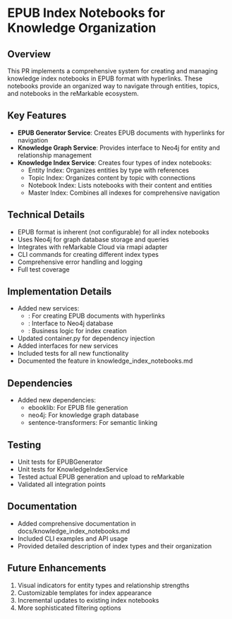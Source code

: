 # EPUB Index Notebooks for Knowledge Organization

## Overview

This PR implements a comprehensive system for creating and managing knowledge index notebooks in EPUB format with hyperlinks. These notebooks provide an organized way to navigate through entities, topics, and notebooks in the reMarkable ecosystem.

## Key Features

- **EPUB Generator Service**: Creates EPUB documents with hyperlinks for navigation
- **Knowledge Graph Service**: Provides interface to Neo4j for entity and relationship management
- **Knowledge Index Service**: Creates four types of index notebooks:
  - Entity Index: Organizes entities by type with references
  - Topic Index: Organizes content by topic with connections
  - Notebook Index: Lists notebooks with their content and entities
  - Master Index: Combines all indexes for comprehensive navigation

## Technical Details

- EPUB format is inherent (not configurable) for all index notebooks
- Uses Neo4j for graph database storage and queries
- Integrates with reMarkable Cloud via rmapi adapter
- CLI commands for creating different index types
- Comprehensive error handling and logging
- Full test coverage

## Implementation Details

- Added new services:
  - : For creating EPUB documents with hyperlinks
  - : Interface to Neo4j database
  - : Business logic for index creation
- Updated container.py for dependency injection
- Added interfaces for new services
- Included tests for all new functionality
- Documented the feature in knowledge_index_notebooks.md

## Dependencies

- Added new dependencies:
  - ebooklib: For EPUB file generation
  - neo4j: For knowledge graph database
  - sentence-transformers: For semantic linking

## Testing

- Unit tests for EPUBGenerator
- Unit tests for KnowledgeIndexService
- Tested actual EPUB generation and upload to reMarkable
- Validated all integration points

## Documentation

- Added comprehensive documentation in docs/knowledge_index_notebooks.md
- Included CLI examples and API usage
- Provided detailed description of index types and their organization

## Future Enhancements

1. Visual indicators for entity types and relationship strengths
2. Customizable templates for index appearance
3. Incremental updates to existing index notebooks
4. More sophisticated filtering options
